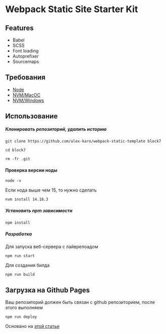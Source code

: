 # Webpack Static Site Starter Kit

## Features
- Babel
- SCSS
- Font loading
- Autoprefixer
- Sourcemaps

## Требования
- [Node](https://nodejs.org/)
- [NVM/MacOC](https://tecadmin.net/install-nvm-macos-with-homebrew/)
- [NVM/Windows](https://github.com/coreybutler/nvm-windows/releases)

## Использование
##### Клонировать репозиторий, удалить историю
```
git clone https://github.com/alex-karo/webpack-static-template block7
```
```
cd block7
```
```
rm -fr .git
```
#### Проверка версии ноды
```
node -v
```
Если нода выше чем 15, то нужно сделать
```
nvm install 14.18.3
```
##### Установить npm зависимости
```
npm install
```
##### Разработка

Для запуска веб-сервера с лайврелоадом
```
npm run start
```
Для создания билда
```
npm run build
```

## Загрузка на Github Pages

Ваш репозиторий должен быть связан с github репозиторием, после этого выполняем
```
npm run deploy
```
Основано на [этой статье](https://hackernoon.com/lets-start-with-webpack-4-91a0f1dba02e)
